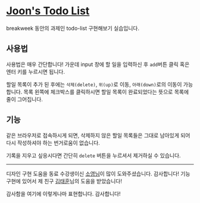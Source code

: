 
# <a href="https://joons-todo.netlify.com/" target = "_blank">Joon's Todo List</a>

breakweek 동안의 과제인 todo-list 구현해보기 실습입니다.

## 사용법

사용법은 매우 간단합니다! 가운데 input 창에 할 일을 입력하신 후 `add`버튼 클릭 혹은 엔터 키를 누르시면 됩니다.

할일 목록이 추가 된 후에는 `삭제(delete)`, `위(up)`로 이동, `아래(down)`로의 이동이 가능합니다. 목록 왼쪽에 체크박스를 클릭하시면 할일 목록이 완료되었다는 뜻으로 목록에 줄이 그어집니다.


## 기능

같은 브라우저로 접속하시게 되면, 삭제하지 않은 할일 목록들은 그대로 남아있게 되어 다시 작성하셔야 하는 번거로움이 없습니다.

기록을 지우고 싶응시다면 간단히 `delete` 버튼을 누르셔서 제거하실 수 있습니다.

---

디자인 구현 도움을 동료 수강생이신 [소영님](https://github.com/bbgrams)이 많이 도와주셨습니다. 감사합니다!
기능 구현에 있어서 제 친구 [김태훈](https://github.com/realkth)님의 도움을 받았습니다!

감사함을 여기에 이렇게나마 표현합니다. 감사합니다!

